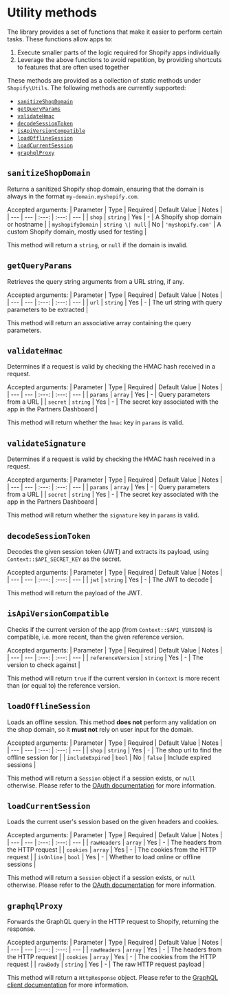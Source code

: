 # Utility methods

The library provides a set of functions that make it easier to perform certain tasks. These functions allow apps to:

1. Execute smaller parts of the logic required for Shopify apps individually
1. Leverage the above functions to avoid repetition, by providing shortcuts to features that are often used together

These methods are provided as a collection of static methods under `Shopify\Utils`. The following methods are currently supported:

- [`sanitizeShopDomain`](#sanitizeShopDomain)
- [`getQueryParams`](#getQueryParams)
- [`validateHmac`](#validateHmac)
- [`decodeSessionToken`](#decodeSessionToken)
- [`isApiVersionCompatible`](#isApiVersionCompatible)
- [`loadOfflineSession`](#loadOfflineSession)
- [`loadCurrentSession`](#loadCurrentSession)
- [`graphqlProxy`](#graphqlProxy)

## `sanitizeShopDomain`

Returns a sanitized Shopify shop domain, ensuring that the domain is always in the format `my-domain.myshopify.com`.

Accepted arguments:
| Parameter | Type | Required | Default Value | Notes |
| --- | --- | :---: | :---: | --- |
| `shop` | `string` | Yes | - | A Shopify shop domain or hostname |
| `myshopifyDomain` | `string \| null` | No | `'myshopify.com'` | A custom Shopify domain, mostly used for testing |

This method will return a `string`, or `null` if the domain is invalid.

## `getQueryParams`

Retrieves the query string arguments from a URL string, if any.

Accepted arguments:
| Parameter | Type | Required | Default Value | Notes |
| --- | --- | :---: | :---: | --- |
| `url` | `string` | Yes | - | The url string with query parameters to be extracted |

This method will return an associative array containing the query parameters.

## `validateHmac`

Determines if a request is valid by checking the HMAC hash received in a request.

Accepted arguments:
| Parameter | Type | Required | Default Value | Notes |
| --- | --- | :---: | :---: | --- |
| `params` | `array` | Yes | - | Query parameters from a URL |
| `secret` | `string` | Yes | - | The secret key associated with the app in the Partners Dashboard |

This method will return whether the `hmac` key in `params` is valid.

## `validateSignature`

Determines if a request is valid by checking the HMAC hash received in a request.

Accepted arguments:
| Parameter | Type | Required | Default Value | Notes |
| --- | --- | :---: | :---: | --- |
| `params` | `array` | Yes | - | Query parameters from a URL |
| `secret` | `string` | Yes | - | The secret key associated with the app in the Partners Dashboard |

This method will return whether the `signature` key in `params` is valid.

## `decodeSessionToken`

Decodes the given session token (JWT) and extracts its payload, using `Context::$API_SECRET_KEY` as the secret.

Accepted arguments:
| Parameter | Type | Required | Default Value | Notes |
| --- | --- | :---: | :---: | --- |
| `jwt` | `string` | Yes | - | The JWT to decode |

This method will return the payload of the JWT.

## `isApiVersionCompatible`

Checks if the current version of the app (from `Context::$API_VERSION`) is compatible, i.e. more recent, than the given reference version.

Accepted arguments:
| Parameter | Type | Required | Default Value | Notes |
| --- | --- | :---: | :---: | --- |
| `referenceVersion` | `string` | Yes | - | The version to check against |

This method will return `true` if the current version in `Context` is more recent than (or equal to) the reference version.

## `loadOfflineSession`

Loads an offline session. This method **does not** perform any validation on the shop domain, so it **must not** rely on user input for the domain.

Accepted arguments:
| Parameter | Type | Required | Default Value | Notes |
| --- | --- | :---: | :---: | --- |
| `shop` | `string` | Yes | - | The shop url to find the offline session for |
| `includeExpired` | `bool` | No | `false` | Include expired sessions |

This method will return a `Session` object if a session exists, or `null` otherwise. Please refer to the [OAuth documentation](./oauth.md#the-session-object) for more information.

## `loadCurrentSession`

Loads the current user's session based on the given headers and cookies.

Accepted arguments:
| Parameter | Type | Required | Default Value | Notes |
| --- | --- | :---: | :---: | --- |
| `rawHeaders` | `array` | Yes | - | The headers from the HTTP request |
| `cookies` | `array` | Yes | - | The cookies from the HTTP request |
| `isOnline` | `bool` | Yes | - | Whether to load online or offline sessions |

This method will return a `Session` object if a session exists, or `null` otherwise. Please refer to the [OAuth documentation](./oauth.md#the-session-object) for more information.

## `graphqlProxy`

Forwards the GraphQL query in the HTTP request to Shopify, returning the response.

Accepted arguments:
| Parameter | Type | Required | Default Value | Notes |
| --- | --- | :---: | :---: | --- |
| `rawHeaders` | `array` | Yes | - | The headers from the HTTP request |
| `cookies` | `array` | Yes | - | The cookies from the HTTP request |
| `rawBody` | `string` | Yes | - | The raw HTTP request payload |

This method will return a `HttpResponse` object. Please refer to the [GraphQL client documentation](./graphql.md) for more information.
